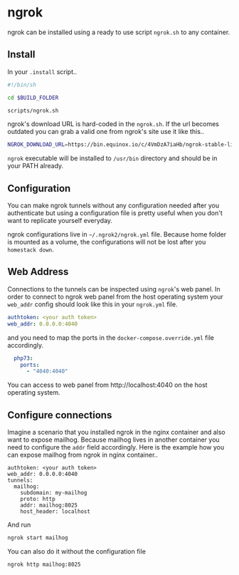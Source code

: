 # ngrok

ngrok can be installed using a ready to use script `ngrok.sh` to any container.

## Install

In your `.install` script..

```sh
#!/bin/sh

cd $BUILD_FOLDER

scripts/ngrok.sh
```

ngrok's download URL is hard-coded in the `ngrok.sh`. If the url becomes outdated you can grab a valid one from ngrok's site use it like this..


```sh
NGROK_DOWNLOAD_URL=https://bin.equinox.io/c/4VmDzA7iaHb/ngrok-stable-linux-amd64.zip scripts/ngrok.sh
```

`ngrok` executable will be installed to `/usr/bin` directory and should be in your PATH already.

## Configuration

You can make ngrok tunnels without any configuration needed after you authenticate but using a configuration file is
 pretty useful when you don't want to replicate yourself everyday.
 
ngrok configurations live in `~/.ngrok2/ngrok.yml` file. Because home folder is mounted as a volume, the configurations will not be lost after
 you `homestack down`.
 
## Web Address

Connections to the tunnels can be inspected using `ngrok`'s web panel. In order to connect to ngrok web panel from the host operating system
 your `web_addr` config should look like this in your `ngrok.yml` file.
 
```yaml
authtoken: <your auth token>
web_addr: 0.0.0.0:4040
```

and you need to map the ports in the `docker-compose.override.yml` file accordingly.

```yaml
  php73:
    ports:
      - "4040:4040"
```

You can access to web panel from http://localhost:4040 on the host operating system.

## Configure connections

Imagine a scenario that you installed ngrok in the nginx container and also want to expose mailhog. Because mailhog lives in another container 
you need to configure the `addr` field accordingly. Here is the example how you can expose mailhog from ngrok in nginx container..

```yaml{7}
authtoken: <your auth token>
web_addr: 0.0.0.0:4040
tunnels:
  mailhog:
    subdomain: my-mailhog
    proto: http
    addr: mailhog:8025
    host_header: localhost
```

And run

```sh
ngrok start mailhog
```

You can also do it without the configuration file

```sh
ngrok http mailhog:8025
```
